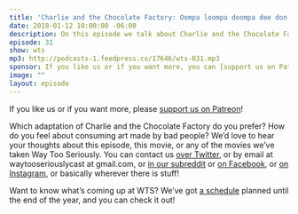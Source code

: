 ```yaml
---
title: 'Charlie and the Chocolate Factory: Oompa loompa doompa dee don’t'
date: 2018-01-12 10:00:00 -06:00
description: On this episode we talk about Charlie and the Chocolate Factory. That’s the 2005 version with Freddie Highmore as Charlie, not the 1971 one with Gene Wilder as Willy Wonka, which isn’t called Charlie and the Chocolate Factory at all, it’s called Willy Wonka and the Chocolate Factory so there really shouldn’t be any confusion. In this episode we talk about supporting art made by bad people, about whether Oompa Loompas are redeemable, and about why candy is only bad if you are fat.
episode: 31
show: wts
mp3: http://podcasts-1.feedpress.co/17646/wts-031.mp3
sponsor: If you like us or if you want more, you can [support us on Patreon](https://www.patreon.com/clockworkscast)!
image: ""
layout: episode
---
```


If you like us or if you want more, please [support us on Patreon](https://www.patreon.com/clockworkscast)!

Which adaptation of Charlie and the Chocolate Factory do you prefer? How do you feel about consuming art made by bad people? We’d love to hear your thoughts about this episode, this movie, or any of the movies we’ve taken Way Too Seriously. You can contact us [over Twitter](http://www.twitter.com/wtscast), or by email at waytooseriouslycast at gmail.com, or [in our subreddit](https://www.reddit.com/r/Goodstuff_fm/) or [on Facebook](http://www.facebook.com/wtscast), or [on Instagram](https://www.instagram.com/waytooseriously/), or basically wherever there is stuff!

Want to know what’s coming up at WTS? We’ve got [a schedule](https://docs.google.com/document/d/1f6fvTgbzQOCUD_potL6mWClmSC3D2cOBgKz36OwSC68) planned until the end of the year, and you can check it out!
